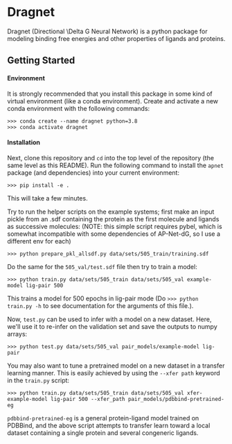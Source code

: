 # Dragnet

Dragnet (Directional \Delta G Neural Network) is a python package for modeling binding free energies and other properties of ligands and proteins.

## Getting Started

#### Environment

It is strongly recommended that you install this package in some kind of virtual environment (like a conda environment).
Create and activate a new conda environment with the following commands:
```
>>> conda create --name dragnet python=3.8
>>> conda activate dragnet
```
#### Installation

Next, clone this repository and `cd` into the top level of the repository (the same level as this README).
Run the following command to install the `apnet` package (and dependencies) into your current environment:
```
>>> pip install -e .
```
This will take a few minutes.

Try to run the helper scripts on the example systems; first make an input pickle from an .sdf containing the protein as the first molecule and ligands as successive molecules:
(NOTE: this simple script requires pybel, which is somewhat incompatible with some dependencies of AP-Net-dG, so I use a different env for each)
```
>>> python prepare_pkl_allsdf.py data/sets/505_train/training.sdf
```

Do the same for the `505_val/test.sdf` file then try to train a model:
```
>>> python train.py data/sets/505_train data/sets/505_val example-model lig-pair 500
```
This trains a model for 500 epochs in lig-pair mode (Do `>>> python train.py -h` to see documentation for the arguments of this file.).

Now, `test.py` can be used to infer with a model on a new dataset. Here, we'll use it to re-infer on the validation set and save the outputs to numpy arrays:
```
>>> python test.py data/sets/505_val pair_models/example-model lig-pair
```

You may also want to tune a pretrained model on a new dataset in a transfer learning manner. This is easily achieved by using the `--xfer path` keyword in the `train.py` script:

```
>>> python train.py data/sets/505_train data/sets/505_val xfer-example-model lig-pair 500 --xfer_path pair_models/pdbbind-pretrained-eg
```

`pdbbind-pretrained-eg` is a general protein-ligand model trained on PDBBind, and the above script attempts to transfer learn toward a local dataset containing a single protein and several congeneric ligands.
